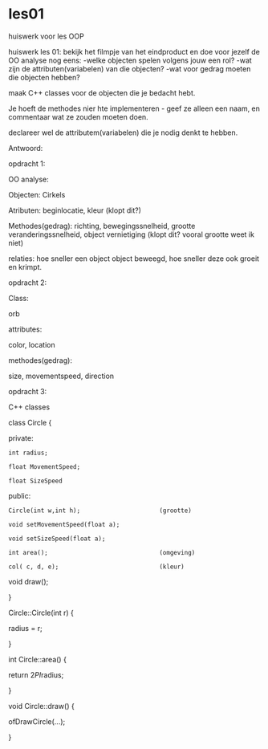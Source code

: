# les01
huiswerk voor les OOP

huiswerk les 01:
bekijk het filmpje van het eindproduct en doe voor jezelf de OO analyse nog eens:
-welke objecten spelen volgens jouw een rol?
-wat zijn de attributen(variabelen) van die objecten?
-wat voor gedrag moeten die objecten hebben?

maak C++ classes voor de objecten die je bedacht hebt.

Je hoeft de methodes nier hte implementeren - geef ze alleen een naam, en commentaar wat ze zouden moeten doen.

declareer wel de attributem(variabelen) die je nodig denkt te hebben.



Antwoord:

opdracht 1:

OO analyse: 

Objecten: Cirkels

Atributen: beginlocatie, kleur 
(klopt dit?)

Methodes(gedrag): richting, bewegingssnelheid, grootte veranderingssnelheid, object vernietiging        (klopt dit? vooral grootte weet                                                                                                         ik niet)

relaties: hoe sneller een object object beweegd, hoe sneller deze ook groeit en krimpt.


opdracht 2:

Class: 

  orb

attributes:

  color, location

methodes(gedrag):

  size, movementspeed, direction


opdracht 3:

C++ classes

class Circle {

  private:
  
    int radius;
    
    float MovementSpeed;
    
    float SizeSpeed
 
 
  public:
  
    Circle(int w,int h);                      (grootte)
    
    void setMovementSpeed(float a);
    
    void setSizeSpeed(float a);
    
    int area();                               (omgeving)
    
    col( c, d, e);                            (kleur)
    
    
  void draw();
  
}


Circle::Circle(int r) {

  radius = r;
  
}


int Circle::area() {

  return 2*PI*radius;
  
}


void Circle::draw() {

  ofDrawCircle(...);
  
}
